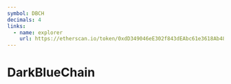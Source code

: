 ```yaml
---
symbol: DBCH
decimals: 4
links:
  - name: explorer
    url: https://etherscan.io/token/0xdD349046eE302f843dEAbc61e3618Ab48eC19F5F
---
```


# DarkBlueChain
